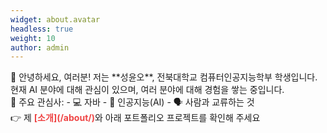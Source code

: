 ```yaml
---
widget: about.avatar
headless: true
weight: 10
author: admin
---
```


<div class="justify-text">
👋 안녕하세요, 여러분! 저는 **성윤오**, 전북대학교 컴퓨터인공지능학부 학생입니다. 현재 AI 분야에 대해 관심이 있으며, 여러 분야에 대해 경험을 쌓는 중입니다.
</div>
<div class="justify-text">
📌 주요 관심사:
- 💻 자바
- 🤖 인공지능(AI)
- 🗣 사람과 교류하는 것
</div>
<div class="justify-text">
👉 제 <span style="color:#EF4444; font-weight:bold;">[소개](/about/)</span>와 아래 포트폴리오 프로젝트를 확인해 주세요
</div>

